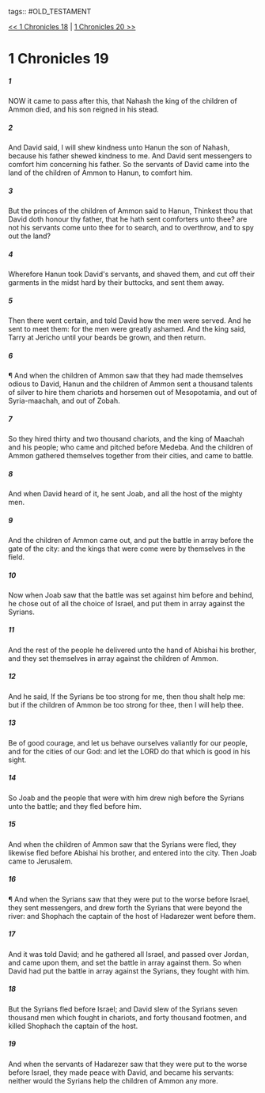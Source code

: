 tags:: #OLD_TESTAMENT

[<< 1 Chronicles 18](OLD_TESTAMENT/13_1_Chronicles/1_Chronicles_18.md) | [1 Chronicles 20 >>](OLD_TESTAMENT/13_1_Chronicles/1_Chronicles_20.md)

# 1 Chronicles 19

##### 1

NOW it came to pass after this, that Nahash the king of the children of Ammon died, and his son reigned in his stead.

##### 2

And David said, I will shew kindness unto Hanun the son of Nahash, because his father shewed kindness to me. And David sent messengers to comfort him concerning his father. So the servants of David came into the land of the children of Ammon to Hanun, to comfort him.

##### 3

But the princes of the children of Ammon said to Hanun, Thinkest thou that David doth honour thy father, that he hath sent comforters unto thee? are not his servants come unto thee for to search, and to overthrow, and to spy out the land?

##### 4

Wherefore Hanun took David's servants, and shaved them, and cut off their garments in the midst hard by their buttocks, and sent them away.

##### 5

Then there went certain, and told David how the men were served. And he sent to meet them: for the men were greatly ashamed. And the king said, Tarry at Jericho until your beards be grown, and then return.

##### 6

¶ And when the children of Ammon saw that they had made themselves odious to David, Hanun and the children of Ammon sent a thousand talents of silver to hire them chariots and horsemen out of Mesopotamia, and out of Syria-maachah, and out of Zobah.

##### 7

So they hired thirty and two thousand chariots, and the king of Maachah and his people; who came and pitched before Medeba. And the children of Ammon gathered themselves together from their cities, and came to battle.

##### 8

And when David heard of it, he sent Joab, and all the host of the mighty men.

##### 9

And the children of Ammon came out, and put the battle in array before the gate of the city: and the kings that were come were by themselves in the field.

##### 10

Now when Joab saw that the battle was set against him before and behind, he chose out of all the choice of Israel, and put them in array against the Syrians.

##### 11

And the rest of the people he delivered unto the hand of Abishai his brother, and they set themselves in array against the children of Ammon.

##### 12

And he said, If the Syrians be too strong for me, then thou shalt help me: but if the children of Ammon be too strong for thee, then I will help thee.

##### 13

Be of good courage, and let us behave ourselves valiantly for our people, and for the cities of our God: and let the LORD do that which is good in his sight.

##### 14

So Joab and the people that were with him drew nigh before the Syrians unto the battle; and they fled before him.

##### 15

And when the children of Ammon saw that the Syrians were fled, they likewise fled before Abishai his brother, and entered into the city. Then Joab came to Jerusalem.

##### 16

¶ And when the Syrians saw that they were put to the worse before Israel, they sent messengers, and drew forth the Syrians that were beyond the river: and Shophach the captain of the host of Hadarezer went before them.

##### 17

And it was told David; and he gathered all Israel, and passed over Jordan, and came upon them, and set the battle in array against them. So when David had put the battle in array against the Syrians, they fought with him.

##### 18

But the Syrians fled before Israel; and David slew of the Syrians seven thousand men which fought in chariots, and forty thousand footmen, and killed Shophach the captain of the host.

##### 19

And when the servants of Hadarezer saw that they were put to the worse before Israel, they made peace with David, and became his servants: neither would the Syrians help the children of Ammon any more.
